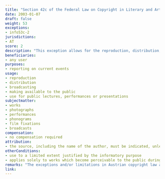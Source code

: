 ```yaml
---
title: "Section 42c of the Federal Law on Copyright in Literary and Artistic Works and Related Rights"
date: 2003-01-07
draft: false
weight: 53
exceptions:
- info53c-2
jurisdictions:
- AT
score: 2
description: "This exception allows for the reproduction, distribution, broadcasting, making available to the public or use for public lectures, performances or presentations, for the purpose of reporting on current events, of works that become perceivable to the public during the reporting of current events, to the extent justified by the informatory purpose."
beneficiaries:
- any user
purposes: 
- reporting on current events
usage:
- reproduction
- distribution
- broadcasting
- making available to the public 
- use for public lectures, performances or presentations
subjectmatter:
- works
- photographs
- performances
- phonograms
- film fixations
- broadcasts
compensation:
- no compensation required
attribution: 
- the source, including the name of the author, must be indicated, unless this proves impossible or the works are only included in the reporting incidentally
otherConditions: 
- use to a limited extent justified by the informatory purpose
- applies solely to works which become perceivable to the public during the reporting of current events 
remarks: "The exceptions and/or limitations in Austrian copyright law are formulated as 'free uses' of works and other subject matter. §42c applies to phonograms (§76(4)), broadcasts (§76a(3)), as well as photographs and cinematographic works (§74(7)). There is a separate regime concerning performances. <br /><br />According to §71(2) 'for reporting on current events, a performance that is publicly perceptible during events that are being reported on may be recorded on image or sound carriers to an extent justified by the information purpose, broadcast by radio, publicly reproduced and made available to the public; such image or sound carriers may be reproduced and distributed to this extent. In these cases, the source must be cited unless this proves impossible or the lectures and performances have only been incidentally included in the reporting.'<br /><br />In addition to Section 42c, Section 42a can also be used for the purpose of reporting of current events, especially by media monitoring providers, as it applies not only to works perceivable during the event, but also to the news coverage itself. Under §42a (into force as of November 1, 2013) reproduction for a third party's own use (unlike 'private use', 'own use' includes 'professional use' within the internal organisation of a legal entity) is also permitted by digital means against remuneration."
link:
---
```

